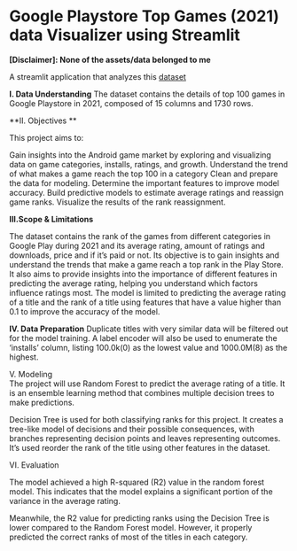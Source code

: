 # Google Playstore Top Games (2021) data Visualizer using Streamlit

**[Disclaimer]: None of the assets/data belonged to me**

A streamlit application that analyzes this [dataset](https://www.kaggle.com/datasets/dhruvildave/top-play-store-games/data)

**I. Data Understanding** 
The dataset contains the details of top 100 games in Google Playstore in 2021, composed 
of 15  columns and 1730 rows.


**II. Objectives **

This project aims to:

Gain insights into the Android game market by exploring and visualizing data on 
game categories, installs, ratings, and growth. 
Understand the trend of what makes a game reach the top 100 in a category 
Clean and prepare the data for modeling. 
Determine the important features to improve model accuracy. 
Build predictive models to estimate average ratings and reassign game ranks. 
Visualize the results of the rank reassignment. 

**III.Scope & Limitations**

The dataset contains the rank of the games from different categories in Google Play during 
2021 and its average rating, amount of ratings and downloads, price and if it’s paid or not. Its 
objective is to gain insights and understand the trends that make a game reach a top rank 
in the Play Store. It also aims to provide insights into the importance of different features in 
predicting the average rating, helping you understand which factors influence ratings most. 
The model is limited to predicting the average rating of a title and the rank of a title using features 
that have a value higher than 0.1 to improve the accuracy of the model.

**IV. Data Preparation** 
Duplicate titles with very similar data will be filtered out for the model training. 
A label encoder will also be used to enumerate the ‘installs’ column, listing 100.0k(0) as the 
lowest value and 1000.0M(8) as the highest.  

V. Modeling  
The project will use Random Forest to predict the average rating of a title. It is an ensemble 
learning method that combines multiple decision trees to make predictions. 

Decision Tree is used for both classifying ranks for this project. It creates a tree-like model 
of decisions and their possible consequences, with branches representing decision points 
and leaves representing outcomes. 
It’s used reorder the rank of the title using other features in the dataset. 

VI. Evaluation  

The model achieved a high R-squared (R2) value in the random forest model. This indicates 
that the model explains a significant portion of the variance in the average rating.

Meanwhile, the R2 value for predicting ranks using the Decision Tree is lower compared to the Random Forest 
model. However, it properly predicted the correct ranks of most of the titles in each category.
